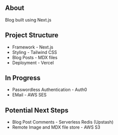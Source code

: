 ## About
Blog built using Next.js

## Project Structure
- Framework - Next.js
- Styling - Tailwind CSS
- Blog Posts - MDX files 
- Deployment - Vercel

## In Progress
- Passwordless Authentication - Auth0
- EMail - AWS SES

## Potential Next Steps 
- Blog Post Comments - Serverless Redis (Upstash)
- Remote Image and MDX file store - AWS S3 
